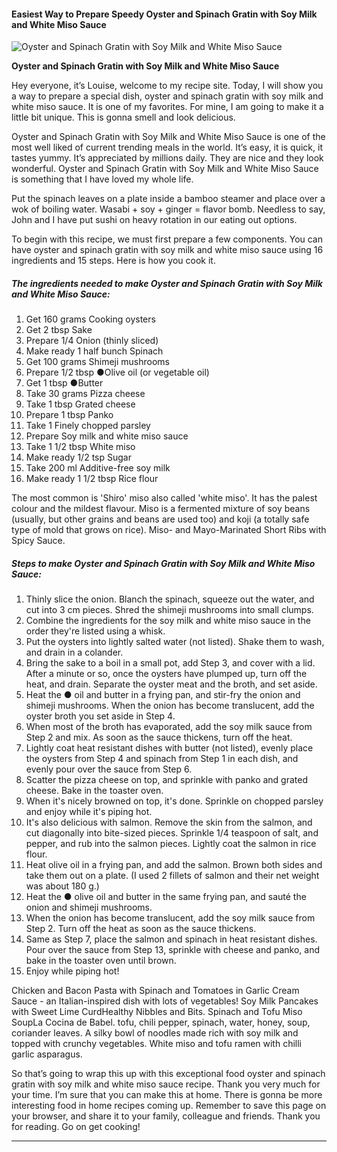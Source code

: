             

#### Easiest Way to Prepare Speedy Oyster and Spinach Gratin with Soy Milk and White Miso Sauce

![Oyster and Spinach Gratin with Soy Milk and White Miso Sauce](https://img-global.cpcdn.com/recipes/5360586457088000/751x532cq70/oyster-and-spinach-gratin-with-soy-milk-and-white-miso-sauce-recipe-main-photo.jpg)

**Oyster and Spinach Gratin with Soy Milk and White Miso Sauce**

Hey everyone, it’s Louise, welcome to my recipe site. Today, I will show you a way to prepare a special dish, oyster and spinach gratin with soy milk and white miso sauce. It is one of my favorites. For mine, I am going to make it a little bit unique. This is gonna smell and look delicious.

Oyster and Spinach Gratin with Soy Milk and White Miso Sauce is one of the most well liked of current trending meals in the world. It’s easy, it is quick, it tastes yummy. It’s appreciated by millions daily. They are nice and they look wonderful. Oyster and Spinach Gratin with Soy Milk and White Miso Sauce is something that I have loved my whole life.

Put the spinach leaves on a plate inside a bamboo steamer and place over a wok of boiling water. Wasabi + soy + ginger = flavor bomb. Needless to say, John and I have put sushi on heavy rotation in our eating out options.

To begin with this recipe, we must first prepare a few components. You can have oyster and spinach gratin with soy milk and white miso sauce using 16 ingredients and 15 steps. Here is how you cook it.

##### The ingredients needed to make Oyster and Spinach Gratin with Soy Milk and White Miso Sauce:

1.  Get 160 grams Cooking oysters
2.  Get 2 tbsp Sake
3.  Prepare 1/4 Onion (thinly sliced)
4.  Make ready 1 half bunch Spinach
5.  Get 100 grams Shimeji mushrooms
6.  Prepare 1/2 tbsp ●Olive oil (or vegetable oil)
7.  Get 1 tbsp ●Butter
8.  Take 30 grams Pizza cheese
9.  Take 1 tbsp Grated cheese
10.  Prepare 1 tbsp Panko
11.  Take 1 Finely chopped parsley
12.  Prepare Soy milk and white miso sauce
13.  Take 1 1/2 tbsp White miso
14.  Make ready 1/2 tsp Sugar
15.  Take 200 ml Additive-free soy milk
16.  Make ready 1 1/2 tbsp Rice flour

The most common is 'Shiro' miso also called 'white miso'. It has the palest colour and the mildest flavour. Miso is a fermented mixture of soy beans (usually, but other grains and beans are used too) and koji (a totally safe type of mold that grows on rice). Miso- and Mayo-Marinated Short Ribs with Spicy Sauce.

##### Steps to make Oyster and Spinach Gratin with Soy Milk and White Miso Sauce:

1.  Thinly slice the onion. Blanch the spinach, squeeze out the water, and cut into 3 cm pieces. Shred the shimeji mushrooms into small clumps.
2.  Combine the ingredients for the soy milk and white miso sauce in the order they're listed using a whisk.
3.  Put the oysters into lightly salted water (not listed). Shake them to wash, and drain in a colander.
4.  Bring the sake to a boil in a small pot, add Step 3, and cover with a lid. After a minute or so, once the oysters have plumped up, turn off the heat, and drain. Separate the oyster meat and the broth, and set aside.
5.  Heat the ● oil and butter in a frying pan, and stir-fry the onion and shimeji mushrooms. When the onion has become translucent, add the oyster broth you set aside in Step 4.
6.  When most of the broth has evaporated, add the soy milk sauce from Step 2 and mix. As soon as the sauce thickens, turn off the heat.
7.  Lightly coat heat resistant dishes with butter (not listed), evenly place the oysters from Step 4 and spinach from Step 1 in each dish, and evenly pour over the sauce from Step 6.
8.  Scatter the pizza cheese on top, and sprinkle with panko and grated cheese. Bake in the toaster oven.
9.  When it's nicely browned on top, it's done. Sprinkle on chopped parsley and enjoy while it's piping hot.
10.  It's also delicious with salmon. Remove the skin from the salmon, and cut diagonally into bite-sized pieces. Sprinkle 1/4 teaspoon of salt, and pepper, and rub into the salmon pieces. Lightly coat the salmon in rice flour.
11.  Heat olive oil in a frying pan, and add the salmon. Brown both sides and take them out on a plate. (I used 2 fillets of salmon and their net weight was about 180 g.)
12.  Heat the ● olive oil and butter in the same frying pan, and sauté the onion and shimeji mushrooms.
13.  When the onion has become translucent, add the soy milk sauce from Step 2. Turn off the heat as soon as the sauce thickens.
14.  Same as Step 7, place the salmon and spinach in heat resistant dishes. Pour over the sauce from Step 13, sprinkle with cheese and panko, and bake in the toaster oven until brown.
15.  Enjoy while piping hot!

Chicken and Bacon Pasta with Spinach and Tomatoes in Garlic Cream Sauce - an Italian-inspired dish with lots of vegetables! Soy Milk Pancakes with Sweet Lime CurdHealthy Nibbles and Bits. Spinach and Tofu Miso SoupLa Cocina de Babel. tofu, chili pepper, spinach, water, honey, soup, coriander leaves. A silky bowl of noodles made rich with soy milk and topped with crunchy vegetables. White miso and tofu ramen with chilli garlic asparagus.

So that’s going to wrap this up with this exceptional food oyster and spinach gratin with soy milk and white miso sauce recipe. Thank you very much for your time. I’m sure that you can make this at home. There is gonna be more interesting food in home recipes coming up. Remember to save this page on your browser, and share it to your family, colleague and friends. Thank you for reading. Go on get cooking!

* * *